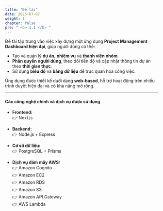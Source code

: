 ```yaml
---
title: "Đề tài"
date: 2025-07-07
weight: 1
chapter: false
pre: " <b> 1.1 </b> "
---
```


Đề tài tập trung vào việc xây dựng một ứng dụng **Project Management Dashboard hiện đại**, giúp người dùng có thể:

- Tạo và quản lý **dự án**, **nhiệm vụ** và **thành viên nhóm**.
- **Phân quyền người dùng**, theo dõi tiến độ và cập nhật thông tin dự án theo **thời gian thực**.
- Sử dụng **biểu đồ** và **bảng dữ liệu** để trực quan hóa công việc.

Ứng dụng được thiết kế dưới dạng **web-based**, hỗ trợ hoạt động trên nhiều trình duyệt hiện đại và có khả năng mở rộng.

---

#### Các công nghệ chính và dịch vụ được sử dụng

- **Frontend:**  
  👉 Next.js

- **Backend:**  
  👉 Node.js + Express

- **Cơ sở dữ liệu:**  
  👉 PostgreSQL + Prisma

- **Dịch vụ đám mây AWS:**  
  👉 Amazon Cognito  
  👉 Amazon EC2  
  👉 Amazon RDS  
  👉 Amazon S3  
  👉 Amazon API Gateway  
  👉 AWS Lambda
